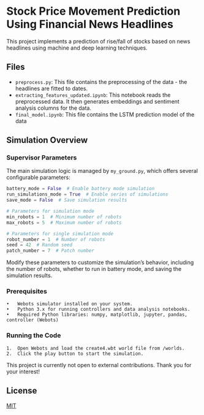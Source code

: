 # Stock Price Movement Prediction Using Financial News Headlines

This project implements a prediction of rise/fall of stocks based on news headlines using machine and deep learning techniques.

## Files

- `preprocess.py`: This file contains the preprocessing of the data - the headlines are fitted to dates.
- `extracting_features_updated.ipynb`: This notebook reads the preprocessed data. It then generates embeddings and sentiment analysis columns for the data.
- `final_model.ipynb`: This file contains the LSTM prediction model of the data

## Simulation Overview

### Supervisor Parameters
The main simulation logic is managed by `my_ground.py`, which offers several configurable parameters:

```python
battery_mode = False  # Enable battery mode simulation
run_simulations_mode = True  # Enable series of simulations
save_mode = False  # Save simulation results

# Parameters for simulation mode
min_robots = 1  # Minimum number of robots
max_robots = 5  # Maximum number of robots

# Parameters for single simulation mode
robot_number = 1  # Number of robots
seed = 42  # Random seed
patch_number = 7  # Patch number
```

Modify these parameters to customize the simulation’s behavior, including the number of robots, whether to run in battery mode, and saving the simulation results.

### Prerequisites

	•	Webots simulator installed on your system.
	•	Python 3.x for running controllers and data analysis notebooks.
	•	Required Python libraries: numpy, matplotlib, jupyter, pandas, controller (Webots)

### Running the Code

	1.	Open Webots and load the create4.wbt world file from /worlds.
	2.	Click the play button to start the simulation.

This project is currently not open to external contributions. Thank you for your interest!

## License

[MIT](https://choosealicense.com/licenses/mit/)
